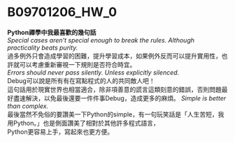 # B09701206_HW_0
**Python禪學中我最喜歡的幾句話**  
_Special cases aren't special enough to break the rules.
Although practicality beats purity._  
過多例外只會造成學習的困難，提升學習成本，如果例外反而可以提升實用性，也許就可以考慮重新審視一下規則是否符合時宜。  
_Errors should never pass silently.
Unless explicitly silenced._  
Debug可以說是所有有在寫點程式的人的共同敵人吧！  
這句話用於現實世界也相當適合，除非項善意的謊言這類刻意的錯誤，否則問題最好盡速解決，以免最後還要一件件事Debug，造成更多的麻煩。
_Simple is better than complex._  
最後當然不免俗的要讚美一下Python的simple，有一句玩笑話是「人生苦短，我用Python。」也是側面讚美了相對於其他許多程式語言，  
Python更容易上手，寫起來也更方便。
